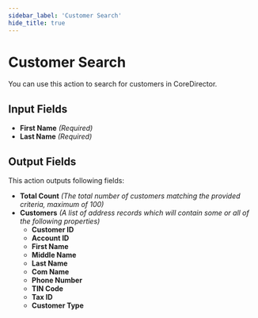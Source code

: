 ```yaml
---
sidebar_label: 'Customer Search'
hide_title: true
---
```


# Customer Search

You can use this action to search for customers in CoreDirector.

## Input Fields

- **First Name** *(Required)*
- **Last Name** *(Required)*

## Output Fields

This action outputs following fields:

- **Total Count** *(The total number of customers matching the provided criteria, maximum of 100)*
- **Customers** *(A list of address records which will contain some or all of the following properties)*
  - **Customer ID**
  - **Account ID**
  - **First Name**
  - **Middle Name**
  - **Last Name**
  - **Com Name**
  - **Phone Number**
  - **TIN Code**
  - **Tax ID**
  - **Customer Type**
